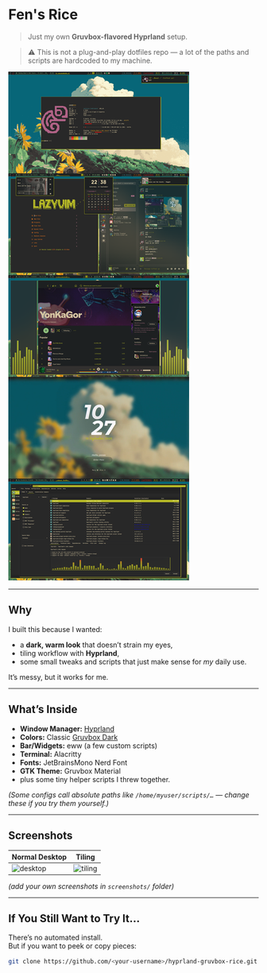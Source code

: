 
# Fen's Rice

> Just my own **Gruvbox-flavored Hyprland** setup.
  
> ⚠️ This is not a plug-and-play dotfiles repo — a lot of the paths and scripts are hardcoded to my machine.

![desktop](screenshots/rice.png)

---

## Why

I built this because I wanted:
- a **dark, warm look** that doesn’t strain my eyes,
- tiling workflow with **Hyprland**,  
- some small tweaks and scripts that just make sense for *my* daily use.

It’s messy, but it works for me.

---

## What’s Inside

- **Window Manager:** [Hyprland](https://github.com/hyprwm/Hyprland)
- **Colors:** Classic [Gruvbox Dark](https://github.com/morhetz/gruvbox)
- **Bar/Widgets:** eww (a few custom scripts)
- **Terminal:** Alacritty
- **Fonts:** JetBrainsMono Nerd Font
- **GTK Theme:** Gruvbox Material
- plus some tiny helper scripts I threw together.

*(Some configs call absolute paths like `/home/myuser/scripts/…` — change these if you try them yourself.)*

---

## Screenshots

| Normal Desktop | Tiling |
|-----------------|-------|
| ![desktop](screenshots/desktop.png) | ![tiling](screenshots/tiling.png) |

*(add your own screenshots in `screenshots/` folder)*

---

## If You Still Want to Try It…

There’s no automated install.  
But if you want to peek or copy pieces:

```bash
git clone https://github.com/<your-username>/hyprland-gruvbox-rice.git



